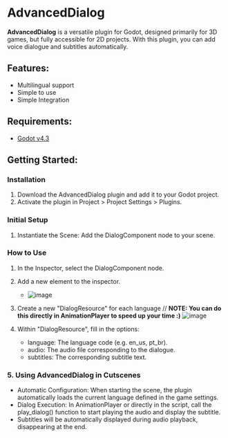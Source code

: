 # AdvancedDialog

**AdvancedDialog** is a versatile plugin for Godot, designed primarily for 3D games, but fully accessible for 2D projects. With this plugin, you can add voice dialogue and subtitles automatically.

## Features:

- Multilingual support
- Simple to use
- Simple Integration

## Requirements:
 - [Godot v4.3](https://godotengine.org/download/archive/4.3-rc3)

## Getting Started:

### Installation
1. Download the AdvancedDialog plugin and add it to your Godot project.
2. Activate the plugin in Project > Project Settings > Plugins.

### Initial Setup
 1. Instantiate the Scene: Add the DialogComponent node to your scene.

### How to Use
 1. In the Inspector, select the DialogComponent node.
 2. Add a new element to the inspector.
    - ![image](https://github.com/user-attachments/assets/fab6a2bb-76dd-4980-8b05-69ef40655f9a)
 4. Create a new "DialogResource" for each language // **NOTE: You can do this directly in AnimationPlayer to speed up your time :)**
![image](https://github.com/user-attachments/assets/cbdaeacb-e572-4ed6-9e4b-f3b0d20106ff)

 6. Within "DialogResource", fill in the options:
    - language: The language code (e.g. en_us, pt_br).
    - audio: The audio file corresponding to the dialogue.
    - subtitles: The corresponding subtitle text. 

### 5. Using AdvancedDialog in Cutscenes
 - Automatic Configuration: When starting the scene, the plugin automatically loads the current language defined in the game settings.
 - Dialog Execution: In AnimationPlayer or directly in the script, call the play_dialog() function to start playing the audio and display the subtitle.
 - Subtitles will be automatically displayed during audio playback, disappearing at the end.
